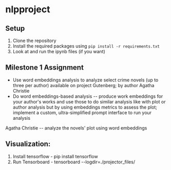 # nlpproject

## Setup

1. Clone the repository
2. Install the required packages using `pip install -r requirements.txt`
3. Look at and run the ipynb files (if you want)

## Milestone 1 Assignment

- Use word embeddings analysis to analyze select crime novels (up to three per author) available on project Gutenberg; by author Agatha Christie
- Do word embeddings-based analysis -- produce work embeddings for your author's works and use those to do similar analysis like with plot or author analysis but by using embeddings metrics to assess the plot;
implement a custom, ultra-simplified prompt interface to run your analysis

Agatha Christie -- analyze the novels' plot using word embeddings  

## Visualization:

1. Install tensorflow - pip install tensorflow
2. Run Tensorboard - tensorboard --logdir=./projector_files/
